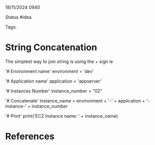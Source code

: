 18/11/2024 0940

Status #idea

Tags:

# String Concatenation

The simplest way to join string is using the + sign ie

'# Environment name'
environment = 'dev'

'# Application name'
application = 'appserver'

'# Instances Number'
instance_number = "02"

'# Concatenate'
instance_name = environment + '-' + application + '-instance-' + instance_number

'# Print'
print('EC2 Instance name: ' + instance_name)









# References
